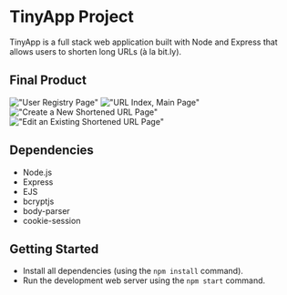 # TinyApp Project

TinyApp is a full stack web application built with Node and Express that allows users to shorten long URLs (à la bit.ly).

## Final Product

!["User Registry Page"](#)
!["URL Index, Main Page"](#)
!["Create a New Shortened URL Page"](#)
!["Edit an Existing Shortened URL Page"](#)

## Dependencies

- Node.js
- Express
- EJS
- bcryptjs
- body-parser
- cookie-session

## Getting Started

- Install all dependencies (using the `npm install` command).
- Run the development web server using the `npm start` command.
